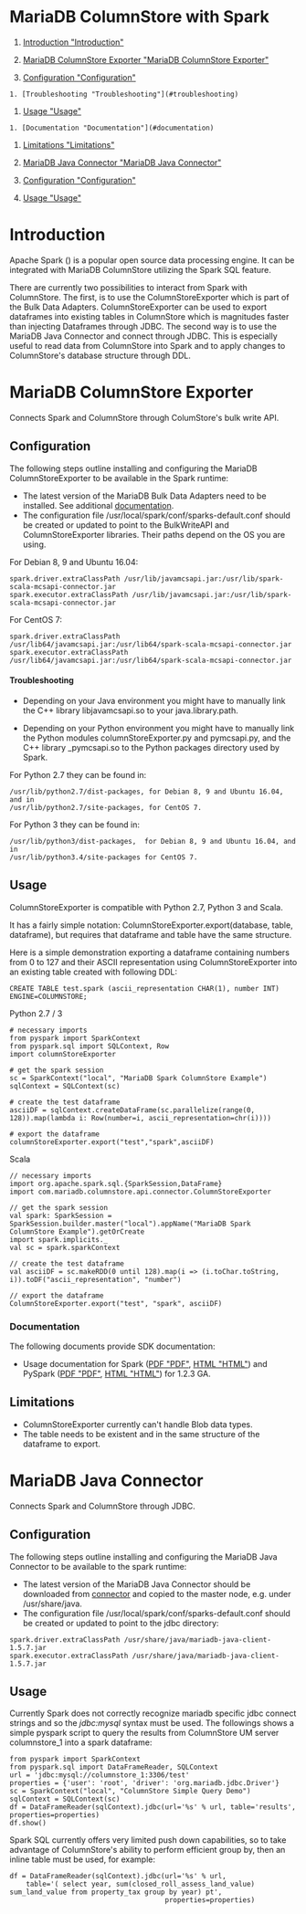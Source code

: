 
# MariaDB ColumnStore with Spark

 
1. [Introduction "Introduction"](#introduction)
1. [MariaDB ColumnStore Exporter "MariaDB ColumnStore Exporter"](#mariadb-columnstore-exporter) 

  1. [Configuration "Configuration"](#configuration) 

    1. [Troubleshooting "Troubleshooting"](#troubleshooting)
  1. [Usage "Usage"](#usage) 

    1. [Documentation "Documentation"](#documentation)
  1. [Limitations "Limitations"](#limitations)
1. [MariaDB Java Connector "MariaDB Java Connector"](#mariadb-java-connector) 

  1. [Configuration "Configuration"](#configuration)
  1. [Usage "Usage"](#usage)



# Introduction


Apache Spark ([](https://spark.apache.org/)) is a popular open source data processing engine. It can be integrated with MariaDB ColumnStore utilizing the Spark SQL feature.


There are currently two possibilities to interact from Spark with ColumnStore. 
The first, is to use the ColumnStoreExporter which is part of the Bulk Data Adapters. ColumnStoreExporter can be used to export dataframes into existing tables in ColumnStore which is magnitudes faster than injecting Dataframes through JDBC. The second way is to use the MariaDB Java Connector and connect through JDBC. This is especially useful to read data from ColumnStore into Spark and to apply changes to ColumnStore's database structure through DDL.


# MariaDB ColumnStore Exporter


Connects Spark and ColumnStore through ColumStore's bulk write API.


## Configuration


The following steps outline installing and configuring the MariaDB ColumnStoreExporter to be available in the Spark runtime:


* The latest version of the MariaDB Bulk Data Adapters need to be installed. See additional [documentation](../columnstore-data-ingestion/columnstore-bulk-write-sdk.md).
* The configuration file /usr/local/spark/conf/sparks-default.conf should be created or updated to point to the BulkWriteAPI and ColumnStoreExporter libraries. Their paths depend on the OS you are using.


For Debian 8, 9 and Ubuntu 16.04:


```
spark.driver.extraClassPath /usr/lib/javamcsapi.jar:/usr/lib/spark-scala-mcsapi-connector.jar
spark.executor.extraClassPath /usr/lib/javamcsapi.jar:/usr/lib/spark-scala-mcsapi-connector.jar
```


For CentOS 7:


```
spark.driver.extraClassPath /usr/lib64/javamcsapi.jar:/usr/lib64/spark-scala-mcsapi-connector.jar
spark.executor.extraClassPath /usr/lib64/javamcsapi.jar:/usr/lib64/spark-scala-mcsapi-connector.jar
```


#### Troubleshooting


* Depending on your Java environment you might have to manually link the C++ library libjavamcsapi.so to your java.library.path.


* Depending on your Python environment you might have to manually link the Python modules columnStoreExporter.py and pymcsapi.py, and the C++ library _pymcsapi.so to the Python packages directory used by Spark.


For Python 2.7 they can be found in:


```
/usr/lib/python2.7/dist-packages, for Debian 8, 9 and Ubuntu 16.04, and in
/usr/lib/python2.7/site-packages, for CentOS 7.
```


For Python 3 they can be found in:


```
/usr/lib/python3/dist-packages,  for Debian 8, 9 and Ubuntu 16.04, and in
/usr/lib/python3.4/site-packages for CentOS 7.
```


## Usage


ColumnStoreExporter is compatible with Python 2.7, Python 3 and Scala.


It has a fairly simple notation: ColumnStoreExporter.export(database, table, dataframe), but requires that dataframe and table have the same structure.


Here is a simple demonstration exporting a dataframe containing numbers from 0 to 127 and their ASCII representation using ColumnStoreExporter into an existing table created with following DDL:


```
CREATE TABLE test.spark (ascii_representation CHAR(1), number INT) ENGINE=COLUMNSTORE;
```


Python 2.7 / 3


```
# necessary imports
from pyspark import SparkContext
from pyspark.sql import SQLContext, Row
import columnStoreExporter

# get the spark session
sc = SparkContext("local", "MariaDB Spark ColumnStore Example")
sqlContext = SQLContext(sc)

# create the test dataframe
asciiDF = sqlContext.createDataFrame(sc.parallelize(range(0, 128)).map(lambda i: Row(number=i, ascii_representation=chr(i))))

# export the dataframe
columnStoreExporter.export("test","spark",asciiDF)
```


Scala


```
// necessary imports
import org.apache.spark.sql.{SparkSession,DataFrame}
import com.mariadb.columnstore.api.connector.ColumnStoreExporter

// get the spark session
val spark: SparkSession = SparkSession.builder.master("local").appName("MariaDB Spark ColumnStore Example").getOrCreate
import spark.implicits._
val sc = spark.sparkContext

// create the test dataframe
val asciiDF = sc.makeRDD(0 until 128).map(i => (i.toChar.toString, i)).toDF("ascii_representation", "number")

// export the dataframe
ColumnStoreExporter.export("test", "spark", asciiDF)
```


### Documentation


The following documents provide SDK documentation:


* Usage documentation for Spark ([PDF "PDF"](https://mariadb.com/kb/en/mariadb-columnstore-with-spark/+attachment/spark_mcsapi_usage_1_2_3), [HTML "HTML"](https://mariadb.com/kb/en/mariadb-columnstore-with-spark/+attachment/spark_mcsapi_usage_html_1_2_3)) and PySpark ([PDF "PDF"](https://mariadb.com/kb/en/mariadb-columnstore-with-spark/+attachment/pyspark_mcsapi_usage_1_2_3), [HTML "HTML"](https://mariadb.com/kb/en/mariadb-columnstore-with-spark/+attachment/pyspark_mcsapi_usage_html_1_2_3)) for 1.2.3 GA.


## Limitations


* ColumnStoreExporter currently can't handle Blob data types.
* The table needs to be existent and in the same structure of the dataframe to export.


# MariaDB Java Connector


Connects Spark and ColumnStore through JDBC.


## Configuration


The following steps outline installing and configuring the MariaDB Java Connector to be available to the spark runtime:


* The latest version of the MariaDB Java Connector should be downloaded from [connector](https://mariadb.com/downloads/connector) and copied to the master node, e.g. under /usr/share/java.
* The configuration file /usr/local/spark/conf/sparks-default.conf should be created or updated to point to the jdbc directory:


```
spark.driver.extraClassPath /usr/share/java/mariadb-java-client-1.5.7.jar
spark.executor.extraClassPath /usr/share/java/mariadb-java-client-1.5.7.jar
```


## Usage


Currently Spark does not correctly recognize mariadb specific jdbc connect strings and so the *jdbc:mysql* syntax must be used. The followings shows a simple pyspark script to query the results from ColumnStore UM server columnstore_1 into a spark dataframe:


```
from pyspark import SparkContext
from pyspark.sql import DataFrameReader, SQLContext
url = 'jdbc:mysql://columnstore_1:3306/test'
properties = {'user': 'root', 'driver': 'org.mariadb.jdbc.Driver'}
sc = SparkContext("local", "ColumnStore Simple Query Demo")
sqlContext = SQLContext(sc)
df = DataFrameReader(sqlContext).jdbc(url='%s' % url, table='results', properties=properties)
df.show()
```


Spark SQL currently offers very limited push down capabilities, so to take advantage of ColumnStore's ability to perform efficient group by, then an inline table must be used, for example:


```
df = DataFrameReader(sqlContext).jdbc(url='%s' % url, 
    table='( select year, sum(closed_roll_assess_land_value) sum_land_value from property_tax group by year) pt',
                                      properties=properties)
```

